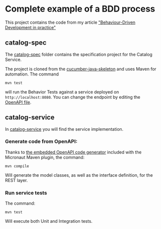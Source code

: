 # Complete example of a BDD process

This project contains the code from my article ["Behaviour-Driven Development in practice"](https://www.nachobrito.es/software-architecture/bdd-in-practice/)

## catalog-spec

The [catalog-spec](./catalog-spec/) folder contains the specification project for the Catalog Service.

The project is cloned from the [cucumber-java-skeleton](https://github.com/cucumber/cucumber-java-skeleton) and uses Maven for automation. The command

```shell
mvn test
```

will run the Behavior Tests against a service deployed on `http://localhost:8080`. You can change the endpoint by editing the [OpenAPI file](./catalog-spec/src/main/resources/spec/api.yaml).


## catalog-service

In [catalog-service](./catalog-service/) you will find the service implementation.

### Generate code from OpenAPI:

Thanks to [the embedded OpenAPI code generator](https://guides.micronaut.io/latest/micronaut-openapi-generator-server-maven-java.html) included with the Micronaut Maven plugin, the command:

```shell
mvn compile
```

Will generate the model classes, as well as the interface definition, for the REST layer.

### Run service tests

The command:

```shell
mvn test
```

Will execute both Unit and Integration tests.

